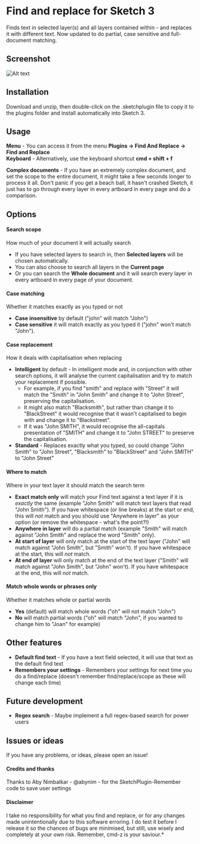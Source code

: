 # Find and replace for Sketch 3

Finds text in selected layer(s) and all layers contained within - and replaces it with different text.  Now updated to do partial, case sensitive and full-document matching.

## Screenshot
![Alt text](/Screenshots/Screenshot.jpg?raw=true "Screenshot")

## Installation
Download and unzip, then double-click on the .sketchplugin file to copy it to the plugins folder and install automatically into Sketch 3. 

## Usage
**Menu** - You can access it from the menu **Plugins -> Find And Replace -> Find and Replace**  
**Keyboard** - Alternatively, use the keyboard shortcut **cmd + shift + f**

**Complex documents** - If you have an extremely complex document, and set the scope to the entire document, it might take a few seconds longer to process it all.  Don't panic if you get a beach ball, it hasn't crashed Sketch, it just has to go through every layer in every artboard in every page and do a comparison.

## Options
#### Search scope
How much of your document it will actually search  
* If you have selected layers to search in, then **Selected layers** will be chosen automatically.
* You can also choose to search all layers in the **Current page** 
* Or you can search the **Whole document** and it will search every layer in every artboard in every page of your document.

#### Case matching
Whether it matches exactly as you typed or not
* **Case insensitive** by default ("john" will match "John") 
* **Case sensitive** it will match exactly as you typed it ("john" won't match "John").

#### Case replacement
How it deals with capitalisation when replacing
* **Intelligent** by default - In intelligent mode and, in conjunction with other search options, it will analyse the current capitalisation and try to match your replacement if possible.  
  * For example, if you find "smith" and replace with "Street" it will match the "Smith" in "John Smith" and change it to "John Street", preserving the capitalisation.  
  * It might also match "Blacksmith", but rather than change it to "BlackStreet" it would recognise that it wasn't capitalised to begin with and change it to "Blackstreet".  
  * If it was "John SMITH", it would recognise the all-capitals presentation of "SMITH" and change it to "John STREET" to preserve the capitalisation.
* **Standard** - Replaces exactly what you typed, so could change "John Smith" to "John Street", "Blacksmith" to "BlackStreet" and "John SMITH" to "John Street" 

#### Where to match
Where in your text layer it should match the search term
* **Exact match only** will match your Find text against a text layer if it is *exactly* the same (example "John Smith" will match text layers that read "John Smith").  If you have whitespace (or line breaks) at the start or end, this will *not* match and you should use "Anywhere in layer" as your option (or remove the whitespace - what's the point?!)
* **Anywhere in layer** will do a partial match (example "Smith" will match against "John Smith" and replace the word "Smith" only).
* **At start of layer** will only match at the start of the text layer ("John" will match against "John Smith", but "Smith" won't).  If you have whitespace at the start, this will *not* match.
* **At end of layer** will only match at the end of the text layer ("Smith" will match against "John Smith", but "John" won't). If you have whitespace at the end, this will *not* match.

#### Match whole words or phrases only
Whether it matches whole or partial words
* **Yes** (default) will match whole words ("oh" will not match "John")
* **No** will match partial words ("oh" will match "John", if you wanted to change him to "Joan" for example)

## Other features
* **Default find text** - If you have a text field selected, it will use that text as the default find text
* **Remembers your settings** - Remembers your settings for next time you do a find/replace (doesn't remember find/replace/scope as these will change each time)

## Future development
* **Regex search** - Maybe implement a full regex-based search for power users

## Issues or ideas
If you have any problems, or ideas, please open an issue!

#### Credits and thanks
Thanks to Aby Nimbalkar - @abynim - for the SketchPlugin-Remember code to save user settings

#### Disclaimer
I take no responsibility for what you find and replace, or for any changes made unintentionally due to this software erroring.  I do test it before I release it so the chances of bugs are minimised, but still, use wisely and completely at your own risk. Remember, cmd-z is your saviour.*

